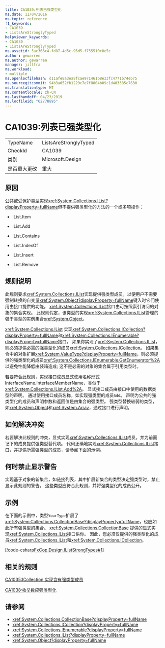 ```yaml
---
title: CA1039:列表已强类型化
ms.date: 11/04/2016
ms.topic: reference
f1_keywords:
- CA1039
- ListsAreStronglyTyped
helpviewer_keywords:
- CA1039
- ListsAreStronglyTyped
ms.assetid: 5ac366c4-fd87-4d5c-95d5-f755510c8e5c
author: gewarren
ms.author: gewarren
manager: jillfra
ms.workload:
- multiple
ms.openlocfilehash: d11afe8a3ea8fcae971461b8e33fc4771b74eb75
ms.sourcegitcommit: 94b3a052fb1229c7e7f8804b09c1d403385c7630
ms.translationtype: MT
ms.contentlocale: zh-CN
ms.lasthandoff: 04/23/2019
ms.locfileid: "62778895"
---
```

# <a name="ca1039-lists-are-strongly-typed"></a>CA1039:列表已强类型化

|||
|-|-|
|TypeName|ListsAreStronglyTyped|
|CheckId|CA1039|
|类别|Microsoft.Design|
|是否重大更改|重大|

## <a name="cause"></a>原因

公共或受保护类型实现<xref:System.Collections.IList?displayProperty=fullName>但不提供强类型化的方法的一个或多项操作：

- IList.Item

- IList.Add

- IList.Contains

- IList.IndexOf

- IList.Insert

- IList.Remove

## <a name="rule-description"></a>规则说明

此规则要求<xref:System.Collections.IList>实现提供强类型成员，以便用户不需要强制转换的自变量<xref:System.Object?displayProperty=fullName>键入时它们使用由接口提供的功能。 <xref:System.Collections.IList>接口由可按照索引访问的对象的集合实现。 此规则假定，该类型的实现<xref:System.Collections.IList>管理的强于类型的实例集合<xref:System.Object>。

<xref:System.Collections.IList> 实现<xref:System.Collections.ICollection?displayProperty=fullName>和<xref:System.Collections.IEnumerable?displayProperty=fullName>接口。 如果你实现了<xref:System.Collections.IList>，则必须提供必需的强类型化的成员<xref:System.Collections.ICollection>。 如果集合中的对象扩展<xref:System.ValueType?displayProperty=fullName>，则必须提供的强类型化的成员<xref:System.Collections.IEnumerable.GetEnumerator%2A>以避免性能降低由装箱造成; 这不是必需的对象的集合属于引用类型时。

若要符合此规则，实现接口成员显式使用名称形式 InterfaceName.InterfaceMemberName，类似于<xref:System.Collections.IList.Add%2A>。 显式接口成员由接口中使用的数据类型的声明。 通过使用接口成员名称，如实现强类型的成员`Add`。 声明为公共的强类型化的成员和声明参数和返回值是由集合的强类型。 强类型替换较弱的类型，如<xref:System.Object>和<xref:System.Array>，通过接口进行声明。

## <a name="how-to-fix-violations"></a>如何解决冲突
 若要解决此规则的冲突，显式实现<xref:System.Collections.IList>成员，并为前面记下的成员提供强类型替代项。 代码正确地实现<xref:System.Collections.IList>接口，并提供所需强类型的成员，请参阅下面的示例。

## <a name="when-to-suppress-warnings"></a>何时禁止显示警告
 实现基于对象的新集合，如链接列表，其中扩展新集合的类型决定强类型时，禁止显示此规则的警告。 这些类型应符合此规则，并将强类型化的成员公开。

## <a name="example"></a>示例
 在下面的示例中，类型`YourType`扩展了<xref:System.Collections.CollectionBase?displayProperty=fullName>，也应如此所有强类型的集合。 <xref:System.Collections.CollectionBase> 提供的显式实现<xref:System.Collections.IList>接口供你。 因此，您必须仅提供的强类型化的成员<xref:System.Collections.IList>和<xref:System.Collections.ICollection>。

 [!code-csharp[FxCop.Design.IListStrongTypes#1](../code-quality/codesnippet/CSharp/ca1039-lists-are-strongly-typed_1.cs)]

## <a name="related-rules"></a>相关的规则
 [CA1035:ICollection 实现含有强类型成员](../code-quality/ca1035-icollection-implementations-have-strongly-typed-members.md)

 [CA1038:枚举数应强类型化](../code-quality/ca1038-enumerators-should-be-strongly-typed.md)

## <a name="see-also"></a>请参阅

- <xref:System.Collections.CollectionBase?displayProperty=fullName>
- <xref:System.Collections.ICollection?displayProperty=fullName>
- <xref:System.Collections.IEnumerable?displayProperty=fullName>
- <xref:System.Collections.IList?displayProperty=fullName>
- <xref:System.Object?displayProperty=fullName>
